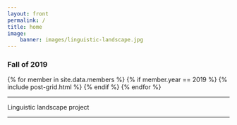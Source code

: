 ```yaml
---
layout: front
permalink: /
title: home
image:
    banner: images/linguistic-landscape.jpg
---
```

### Fall of 2019

<div class="tiles">
{% for member in site.data.members %}
   {% if member.year == 2019 %}
   {% include post-grid.html %}
   {% endif %}
{% endfor %}
</div>
<hr/>


Linguistic landscape project

<hr/>
